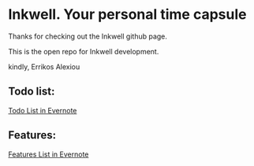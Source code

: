 # Inkwell. Your personal time capsule

Thanks for checking out the Inkwell github page.

This is the open repo for Inkwell development.

kindly, Errikos Alexiou

## Todo list:
[Todo List in Evernote](https://www.evernote.com/shard/s613/sh/fdad75eb-1661-1244-4992-a9da3bbf5c3c/NiF0Ez1YnlYwEpA0yLSniDQJyynS3vXuV2hvqUSFLNc1hir8ShrrMYlmcg
)

## Features:
[Features List in Evernote](https://www.evernote.com/shard/s613/sh/2fa49c29-c674-a264-a208-8ac4d35d06a0/S6guEtTjV2QAXfl2rrlbf7W8YHRHEqk6bRmFMKgdJ1fJ64_keXwkuIEkXQ)




